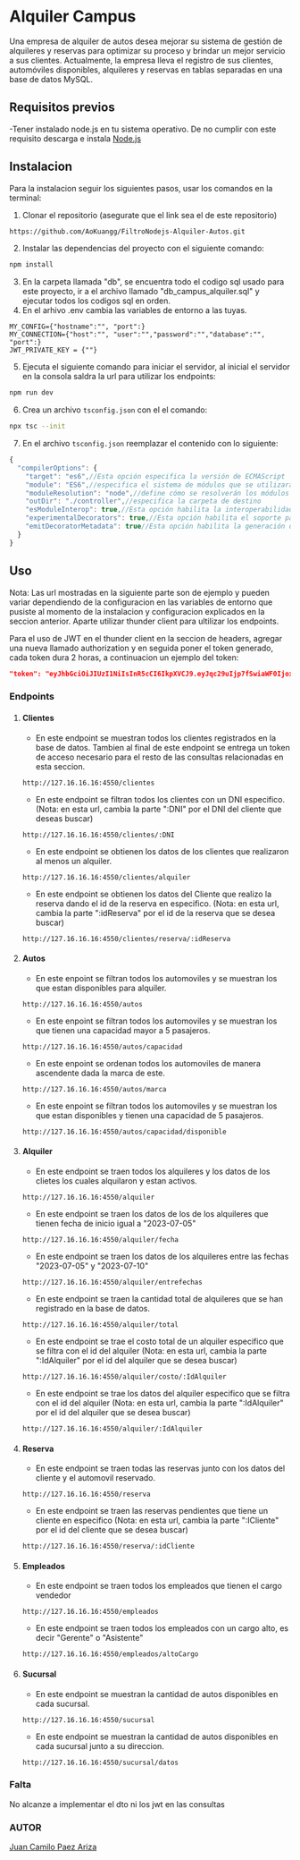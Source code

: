 # Alquiler Campus
Una empresa de alquiler de autos desea mejorar su sistema de gestión de alquileres y reservas para optimizar su proceso y brindar un mejor servicio a sus clientes. Actualmente, la empresa lleva el registro de sus clientes, automóviles disponibles, alquileres y reservas en tablas separadas en una base de datos MySQL.

## Requisitos previos

-Tener instalado node.js en tu sistema operativo. De no cumplir con este requisito descarga e instala [Node.js](https://nodejs.org/es/download)

## Instalacion

Para la instalacion seguir los siguientes pasos, usar los comandos en la terminal:

1. Clonar el repositorio (asegurate que el link sea el de este repositorio)
```bash
https://github.com/AoKuangg/FiltroNodejs-Alquiler-Autos.git
```
2. Instalar las dependencias del proyecto con el siguiente comando:
```bash
npm install
```
3. En la carpeta llamada "db", se encuentra todo el codigo sql usado para este proyecto, ir a el archivo llamado "db_campus_alquiler.sql" y ejecutar todos los codigos sql en orden.
4. En el arhivo .env cambia las variables de entorno a las tuyas.
```
MY_CONFIG={"hostname":"", "port":}
MY_CONNECTION={"host":"", "user":"","password":"","database":"", "port":}
JWT_PRIVATE_KEY = {""}
```
5. Ejecuta el siguiente comando para iniciar el servidor, al inicial el servidor en la consola saldra la url para utilizar los endpoints:
```bash
npm run dev
```
6. Crea un archivo `tsconfig.json` con el el comando:
```bash
npx tsc --init
```
7. En el archivo `tsconfig.json` reemplazar el contenido con lo siguiente:
```ts
{
  "compilerOptions": {
    "target": "es6",//Esta opción especifica la versión de ECMAScript
    "module": "ES6",//especifica el sistema de módulos que se utilizará al compilador 
    "moduleResolution": "node",//define cómo se resolverán los módulos al importarlos
    "outDir": "./controller",//especifica la carpeta de destino
    "esModuleInterop": true,//Esta opción habilita la interoperabilidad de módulos
    "experimentalDecorators": true,//Esta opción habilita el soporte para decoradores 
    "emitDecoratorMetadata": true//Esta opción habilita la generación de metadatos
  }
}
```
## Uso
Nota:
Las url mostradas en la siguiente parte son de ejemplo y pueden variar dependiendo de la configuracion en las variables de entorno que pusiste al momento de la instalacion y configuracion explicados en la seccion anterior.
Aparte utilizar thunder client para ultilizar los endpoints.

Para el uso de JWT en el thunder client en la seccion de headers, agregar una nueva llamado authorization y en seguida poner el token generado, cada token dura 2 horas, a continuacion un ejemplo del token:
```json
"token": "eyJhbGciOiJIUzI1NiIsInR5cCI6IkpXVCJ9.eyJqc29uIjp7fSwiaWF0IjoxNjkwODQzMDk3LCJleHAiOjE2OTA4NTc0OTd9.VPnnwiKhNkjnFCPPVlMxraZcCJu5qGz80hgoBSCLiHM"
```

### Endpoints

1. #### Clientes
    - En este endpoint se muestran todos los clientes registrados en la base de datos. Tambien al final de este endpoint se entrega un token de acceso necesario para el resto de las consultas relacionadas en esta seccion.
    ```
    http://127.16.16.16:4550/clientes
    ```
    - En este endpoint se filtran todos los clientes con un DNI especifico. (Nota: en esta url, cambia la parte ":DNI" por el DNI del cliente que deseas buscar)
    ```
    http://127.16.16.16:4550/clientes/:DNI
    ```
    - En este endpoint se obtienen los datos de los clientes que realizaron al menos un alquiler.
    ```
    http://127.16.16.16:4550/clientes/alquiler
    ```
    - En este endpoint se obtienen los datos del Cliente que realizo la reserva dando el id de la reserva en especifico. (Nota: en esta url, cambia la parte ":idReserva" por el id de la reserva que se desea buscar)
    ```
    http://127.16.16.16:4550/clientes/reserva/:idReserva
    ```

2. #### Autos
    - En este enpoint se filtran todos los automoviles y se muestran los que estan disponibles para alquiler.
    ```
    http://127.16.16.16:4550/autos
    ```
    - En este enpoint se filtran todos los automoviles y se muestran los que tienen una capacidad mayor a 5 pasajeros.
    ```
    http://127.16.16.16:4550/autos/capacidad
    ```
    - En este enpoint se ordenan todos los automoviles de manera ascendente dada la marca de este.
    ```
    http://127.16.16.16:4550/autos/marca
    ```
    - En este enpoint se filtran todos los automoviles y se muestran los que estan disponibles y tienen una capacidad de 5 pasajeros.
    ```
    http://127.16.16.16:4550/autos/capacidad/disponible
    ```
3. #### Alquiler
    - En este endpoint se traen todos los alquileres y los datos de los clietes los cuales alquilaron y estan activos.
    ```
    http://127.16.16.16:4550/alquiler
    ```
    - En este endpoint se traen los datos de los de los alquileres que tienen fecha de inicio igual a  "2023-07-05"
    ```
    http://127.16.16.16:4550/alquiler/fecha
    ```
    - En este endpoint se traen los datos de los alquileres entre las fechas "2023-07-05" y "2023-07-10"
    ```
    http://127.16.16.16:4550/alquiler/entrefechas
    ```
    - En este endpoint se traen la cantidad total de alquileres que se han registrado en la base de datos.
    ```
    http://127.16.16.16:4550/alquiler/total
    ```
    - En este endpoint se trae el costo total de un alquiler especifico que se filtra con el id del alquiler (Nota: en esta url, cambia la parte ":IdAlquiler" por el id del alquiler que se desea buscar)
    ```
    http://127.16.16.16:4550/alquiler/costo/:IdAlquiler
    ```
    - En este endpoint se trae los datos del alquiler especifico que se filtra con el id del alquiler (Nota: en esta url, cambia la parte ":IdAlquiler" por el id del alquiler que se desea buscar)
    ```
    http://127.16.16.16:4550/alquiler/:IdAlquiler
    ```
4. #### Reserva
    - En este endpoint se traen todas las reservas junto con los datos del cliente y el automovil reservado.
    ```
    http://127.16.16.16:4550/reserva
    ```
    - En este endpoint se traen las reservas pendientes que tiene un cliente en especifico (Nota: en esta url, cambia la parte ":ICliente" por el id del cliente que se desea buscar)
    ```
    http://127.16.16.16:4550/reserva/:idCliente
    ```
5. #### Empleados
    - En este endpoint se traen todos los empleados que tienen el cargo vendedor
    ```
    http://127.16.16.16:4550/empleados
    ```
    - En este endpoint se traen todos los empleados con un cargo alto, es decir "Gerente" o "Asistente"
    ```
    http://127.16.16.16:4550/empleados/altoCargo
    ```
6. #### Sucursal
    - En este endpoint se muestran la cantidad de autos disponibles en cada sucursal.
    ```
    http://127.16.16.16:4550/sucursal
    ```
    - En este endpoint se muestran la cantidad de autos disponibles en cada sucursal junto a su direccion.
    ```
    http://127.16.16.16:4550/sucursal/datos
    ```

### Falta
No alcanze a implementar el dto ni los jwt en las consultas


### AUTOR

[Juan Camilo Paez Ariza](https://github.com/AoKuangg)
